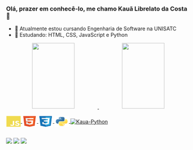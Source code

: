 ### Olá, prazer em conhecê-lo, me chamo Kauã Librelato da Costa👋

- 🔭 Atualmente estou cursando Engenharia de Software na UNISATC
- 🌱 Estudando: HTML, CSS, JavaScript e Python

<div align="center">
  <a href="https://github.com/KauaLibrelato">
  <img height="180em" width="48%" src="https://github-readme-stats.vercel.app/apiusername=KauaLibrelato&show_icons=true&theme=dark&include_all_commits=true&count_private=true"/>
  <img height="180em" width="48%" src="https://github-readme-stats.vercel.app/api/top-langs/?username=KauaLibrelato&layout=compact&langs_count=7&theme=dark"/>
</div>
</div>

<div style="display: inline_block"><br>
  <img align="center" alt="Kaua-Js" height="30" width="40" src="https://raw.githubusercontent.com/devicons/devicon/master/icons/javascript/javascript-plain.svg">
  <img align="center" alt="Kaua-HTML" height="30" width="40" src="https://raw.githubusercontent.com/devicons/devicon/master/icons/html5/html5-original.svg">
  <img align="center" alt="Kaua-CSS" height="30" width="40" src="https://raw.githubusercontent.com/devicons/devicon/master/icons/css3/css3-original.svg">
  <img align="center" alt="Kaua-Python" height="30" width="40" src="https://raw.githubusercontent.com/devicons/devicon/master/icons/python/python-original.svg">
  <img align="center" alt="Kaua-Python" height="30" width="40" src="https://cdn.jsdelivr.net/gh/devicons/devicon/icons/c/c-original.svg">
</div>

##
  
  <div> 
  <a href="https://instagram.com/kaua_librelato" target="_blank"><img src="https://img.shields.io/badge/-Instagram-%23E4405F?style=for-the-badge&logo=instagram&logoColor=white" target="_blank"></a>
  <a href = "mailto:kaualibrelatodacosta@gmail.com"><img src="https://img.shields.io/badge/-Gmail-%23333?style=for-the-badge&logo=gmail&logoColor=white" target="_blank"></a>
  <a href="https://www.linkedin.com/in/kauã-librelato-da-costa-34a636226/" target="_blank"><img src="https://img.shields.io/badge/-LinkedIn-%230077B5?style=for-the-badge&logo=linkedin&logoColor=white" target="_blank"></a> 
</div>
